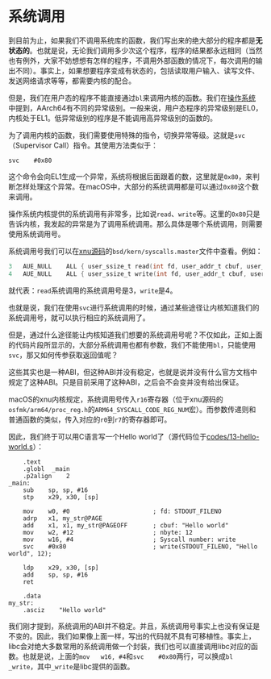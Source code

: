 # 系统调用

到目前为止，如果我们不调用系统库的函数，我们写出来的绝大部分的程序都是**无状态的**。也就是说，无论我们调用多少次这个程序，程序的结果都永远相同（当然也有例外，大家不妨想想有怎样的程序，不调用外部函数的情况下，每次调用的输出不同）。事实上，如果想要程序变成有状态的，包括读取用户输入、读写文件、发送网络请求等等，都需要内核的配合。

但是，我们在用户态的程序不能直接通过`bl`来调用内核的函数。我们在[操作系统](4-操作系统.md)中提到，AArch64有不同的异常级别。一般来说，用户态程序的异常级别是EL0，内核处于EL1。低异常级别的程序是不能调用高异常级别的函数的。

为了调用内核的函数，我们需要使用特殊的指令，切换异常等级。这就是`svc`（Supervisor Call）指令。其使用方法类似于：

```armasm
svc    #0x80
``` 

这个命令会向EL1生成一个异常，系统将根据后面跟着的数，这里就是`0x80`，来判断怎样处理这个异常。在macOS中，大部分的系统调用都是可以通过`0x80`这个数来调用。

操作系统内核提供的系统调用有非常多，比如说`read`、`write`等。这里的`0x80`只是告诉内核，我发起的异常是为了调用系统调用。那么具体是哪个系统调用，则需要使用系统调用号。

系统调用号我们可以在[xnu源码](https://github.com/apple-oss-distributions/xnu)的`bsd/kern/syscalls.master`文件中查看。例如：

```c
3	AUE_NULL	ALL	{ user_ssize_t read(int fd, user_addr_t cbuf, user_size_t nbyte); }
4	AUE_NULL	ALL	{ user_ssize_t write(int fd, user_addr_t cbuf, user_size_t nbyte); }
```

就代表：`read`系统调用的系统调用号是3，`write`是4。

也就是说，我们在使用`svc`进行系统调用的时候，通过某些途径让内核知道我们的系统调用号，就可以执行相应的系统调用了。

但是，通过什么途径能让内核知道我们想要的系统调用号呢？不仅如此，正如上面的代码片段所显示的，大部分系统调用也都有参数，我们不能使用`bl`，只能使用`svc`，那又如何传参获取返回值呢？

这些其实也是一种ABI，但这种ABI并没有稳定，也就是说并没有什么官方文档中规定了这种ABI。只是目前采用了这种ABI，之后会不会变并没有给出保证。

macOS的xnu内核规定，系统调用号传入`r16`寄存器（位于xnu源码的`osfmk/arm64/proc_reg.h`的`ARM64_SYSCALL_CODE_REG_NUM`宏）。而参数传递则和普通函数的类似，传入对应的`r0`到`r7`的寄存器即可。

因此，我们终于可以用C语言写一个Hello world了（源代码位于[codes/13-hello-world.s](https://github.com/Evian-Zhang/learn-assembly-on-Apple-Silicon-Mac/blob/master/codes/13-hello-world.s)）：

```armasm
    .text
    .globl  _main
    .p2align    2
_main:
    sub    sp, sp, #16
    stp    x29, x30, [sp]

    mov    w0, #0                       ; fd: STDOUT_FILENO
    adrp   x1, my_str@PAGE
    add    x1, x1, my_str@PAGEOFF       ; cbuf: "Hello world"
    mov    w2, #12                      ; nbyte: 12
    mov    w16, #4                      ; Syscall number: write
    svc    #0x80                        ; write(STDOUT_FILENO, "Hello world", 12);

    ldp    x29, x30, [sp]
    add    sp, sp, #16
    ret

    .data
my_str:
    .asciz    "Hello world"
```

我们刚才提到，系统调用的ABI并不稳定。并且，系统调用号事实上也没有保证是不变的。因此，我们如果像上面一样，写出的代码就不具有可移植性。事实上，libc会对绝大多数常用的系统调用做一个封装，我们也可以直接调用libc对应的函数。也就是说，上面的`mov   w16, #4`和`svc    #0x80`两行，可以换成`bl    _write`，其中`_write`是libc提供的函数。
